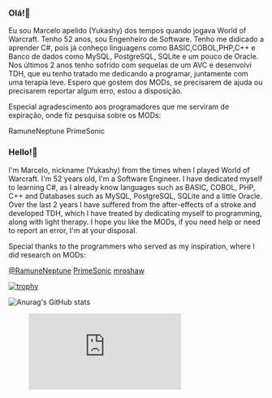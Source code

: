 ### Olá!👋
Eu sou Marcelo apelido (Yukashy) dos tempos quando jogava World of Warcraft.
Tenho 52 anos, sou Engenheiro de Software.
Tenho me didicado a aprender C#, pois já conheço linguagens como BASIC,COBOL,PHP,C++ e Banco de dados como MySQL, PostgreSQL, SQLite e um pouco de Oracle.
Nos últimos 2 anos tenho sofrido com sequelas de um AVC e desenvolvi TDH, que eu tenho tratado me dedicando a programar, juntamente com uma terapia leve.
Espero que gostem dos MODs, se precisarem de ajuda ou precisarem reportar algum erro, estou a disposição.

Especial agradescimento aos programadores que me serviram de expiração, onde fiz pesquisa sobre os MODs:

RamuneNeptune
PrimeSonic

### Hello!👋
I'm Marcelo, nickname (Yukashy) from the times when I played World of Warcraft.
I'm 52 years old, I'm a Software Engineer.
I have dedicated myself to learning C#, as I already know languages such as BASIC, COBOL, PHP, C++ and Databases such as MySQL, PostgreSQL, SQLite and a little Oracle.
Over the last 2 years I have suffered from the after-effects of a stroke and developed TDH, which I have treated by dedicating myself to programming, along with light therapy.
I hope you like the MODs, if you need help or need to report an error, I'm at your disposal.

Special thanks to the programmers who served as my inspiration, where I did research on MODs:

[@RamuneNeptune](https://github.com/RamuneNeptune)
[PrimeSonic](https://github.com/PrimeSonic)
[mroshaw](https://github.com/mroshaw)

[![trophy](https://github-profile-trophy.vercel.app/?username=wisekeep&theme=onedark)](https://github.com/ryo-ma/github-profile-trophy)

![Anurag's GitHub stats](https://github-readme-stats.vercel.app/api?username=wisekeep&show_icons=true&theme=dark&locale=en&show=reviews,discussions_started,discussions_answered,prs_merged,prs_merged_percentage)

<figure><embed src="https://wakatime.com/share/@wisekeep/c3777a23-ad1f-4270-bc2a-86d0ab51ec7b.svg"></embed></figure>
